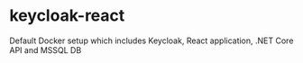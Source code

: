 # keycloak-react
Default Docker setup which includes Keycloak, React application, .NET Core API and MSSQL DB
